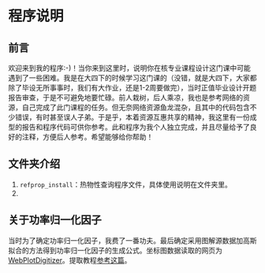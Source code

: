# 程序说明
## 前言

欢迎来到我的程序:-)！当你来到这里时，说明你在核专业课程设计这门课中可能遇到了一些困难。我是在大四下的时候学习这门课的（没错，就是大四下，大家都除了毕设无所事事时，我们有大作业，还是1-2周要做完），当时正值毕业设计开题报告审查，于是不可避免地要忙碌。前人栽树，后人乘凉，我也是参考网络的资源，自己完成了此门课程的任务。但无奈网络资源鱼龙混杂，且其中的代码包含不少错误，有时甚至误人子弟。于是乎，本着资源互惠共享的精神，我这里有一份成型的报告和程序代码可供你参考。此和程序为我个人独立完成，并且尽量给予了良好的注释，方便后人参考。希望能够给你帮助！

## 文件夹介绍
1. `refprop_install`：热物性查询程序文件，具体使用说明在文件夹里。
2. 

## 关于功率归一化因子

当时为了确定功率归一化因子，我费了一番功夫。最后确定采用图解源数据加高斯拟合的方法得到功率归一化因子的生成公式。坐标图数据读取的网页为[WebPlotDigitizer](https://apps.automeris.io/wpd/index.zh_CN.html)。提取教程[参考这篇](https://blog.csdn.net/YanLu99/article/details/114172184)。
